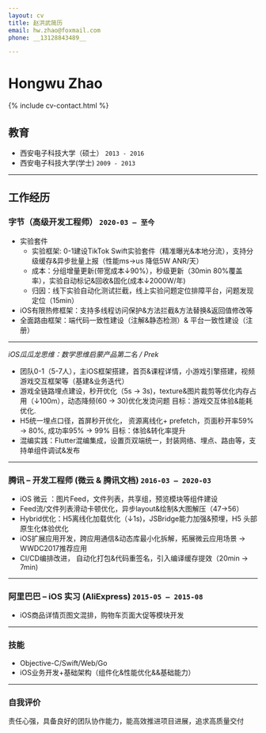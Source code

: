 ```yaml
---
layout: cv
title: 赵洪武简历
email: hw.zhao@foxmail.com
phone: __13128843489__

---
```

# Hongwu Zhao

<!--
include contact information from the front matter
Supported arguments:
    - homepage: url, text
    - phone 13128843489
    - email hw.zhao@foxmail.com
    - city Shenzhen
-->
{% include cv-contact.html %}

## 教育
- 西安电子科技大学（硕士） `2013 - 2016`
- 西安电子科技大学(学士) `2009 - 2013`

---
## 工作经历

### __字节（高级开发工程师）__ `2020-03 – 至今`
- 实验套件<br>
    - 实验框架: 0-1建设TikTok Swift实验套件（精准曝光&本地分流），支持分级缓存&异步批量上报（性能ms->us  降低5W ANR/天） <br>
    - 成本：分组增量更新(带宽成本↓90%），秒级更新（30min 80%覆盖率），实验自动标记&回收&固化(成本↓2000W/年) <br>
    - 归因：线下实验自动化测试拦截，线上实验问题定位排障平台，问题发现定位（15min） <br>
- iOS有限热修框架：支持多线程访问保护&方法拦截&方法替换&返回值修改等 <br>
- 全面路由框架：端代码一致性建设（注解&静态检测）& 平台一致性建设（注册）<br>

------
_iOS瓜瓜龙思维：数学思维启蒙产品第二名 / Prek_<br>
- 团队0-1（5-7人），主iOS框架搭建，首页&课程详情，小游戏引擎搭建，视频游戏交互框架等（基建&业务迭代）<br>
- 游戏全链路埋点建设，秒开优化（5s -> 3s)，texture&图片裁剪等优化内存占用（↓100m），动态降频(60 -> 30)优化发烫问题 目标：游戏交互体验&能耗优化.<br>
- H5统一埋点口径，首屏秒开优化， 资源离线化+ prefetch，页面秒开率59% -> 80%, 成功率95% -> 99% 目标：体验&转化率提升<br>
- 混编实践：Flutter混编集成，设置页双端统一，封装网络、埋点、路由等，支持单组件调试&发布 <br>

------
### __腾讯 – 开发工程师 (微云 & 腾讯文档)__  `2016-03 – 2020-03 `

- iOS 微云 ：图片Feed，文件列表，共享组，预览模块等组件建设<br>
- Feed流/文件列表滑动卡顿优化，异步layout&绘制&大图解压（47->56）<br>
- Hybrid优化：H5离线化加载优化（↓1s)，JSBridge能力加强&预埋，H5 头部原生化体验优化 <br>
- iOS扩展应用开发，跨应用通信&动态库最小化拆解，拓展微云应用场景 -> WWDC2017推荐应用 <br>
- CI/CD编排改进， 自动化打包&代码重签名，引入编译缓存提效（20min -> 7min) <br>

------

### __阿里巴巴 – iOS 实习 (AliExpress)__ `2015-05 – 2015-08 `
- iOS商品详情页图文混排，购物车页面大促等模块开发<br>

------

### 技能
- Objective-C/Swift/Web/Go<br>
- iOS业务开发+基础架构（组件化&性能优化&&基础能力）<br>

------

### 自我评价
责任心强，具备良好的团队协作能力，能高效推进项目进展，追求高质量交付<br>

<!-- ### Footer

Last updated: May 2025 -->
